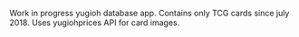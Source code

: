 Work in progress yugioh database app. Contains only TCG cards since july 2018. Uses yugiohprices API for card images.
